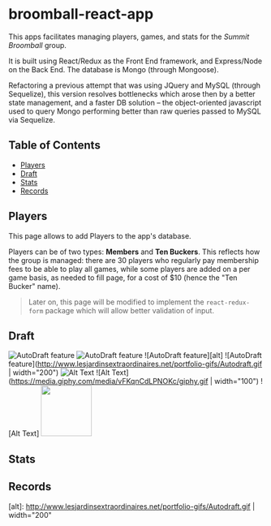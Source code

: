 # broomball-react-app
This apps facilitates managing players, games, and stats for the *Summit Broomball* group. 

It is built using React/Redux as the Front End framework, and Express/Node on the Back End. The database is Mongo (through Mongoose).

Refactoring a previous attempt that was using JQuery and MySQL (through Sequelize), this version resolves bottlenecks which arose then by a better state management, and a faster DB solution – the object-oriented javascript used to query Mongo performing better than raw queries passed to MySQL via Sequelize.  

## Table of Contents

- [Players](#Players)
- [Draft](#Draft)
- [Stats](#Stats)
- [Records](#Records)

## Players
This page allows to add Players to the app's database.

Players can be of two types: **Members** and **Ten Buckers**. This reflects how the group is managed: there are 30 players who regularly pay membership fees to be able to play all games, while some players are added on a per game basis, as needed to fill page, for a cost of $10 (hence the "Ten Bucker" name).

>Later on, this page will be modified to implement the `react-redux-form` package which will allow better validation of input. 

## Draft
![AutoDraft feature](http://www.lesjardinsextraordinaires.net/portfolio-gifs/Autodraft.gif)
![AutoDraft feature][autoDraft]
![AutoDraft feature][alt]
![AutoDraft feature](http://www.lesjardinsextraordinaires.net/portfolio-gifs/Autodraft.gif | width="200")
![Alt Text](https://media.giphy.com/media/vFKqnCdLPNOKc/giphy.gif)
![Alt Text](https://media.giphy.com/media/vFKqnCdLPNOKc/giphy.gif | width="100")
![Alt Text] <img src="http://www.lesjardinsextraordinaires.net/portfolio-gifs/Autodraft.gif" width="100" />


## Stats
## Records



[autoDraft]: <img src="http://www.lesjardinsextraordinaires.net/portfolio-gifs/Autodraft.gif" width="200" />
[alt]: http://www.lesjardinsextraordinaires.net/portfolio-gifs/Autodraft.gif | width="200"


